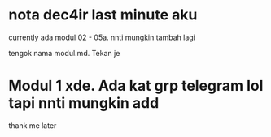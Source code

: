 # nota dec4ir last minute aku

currently ada modul 02 - 05a. nnti mungkin tambah lagi

tengok nama modul<nombor>.md. Tekan je
# Modul 1 xde. Ada kat grp telegram lol tapi nnti mungkin add

thank me later
